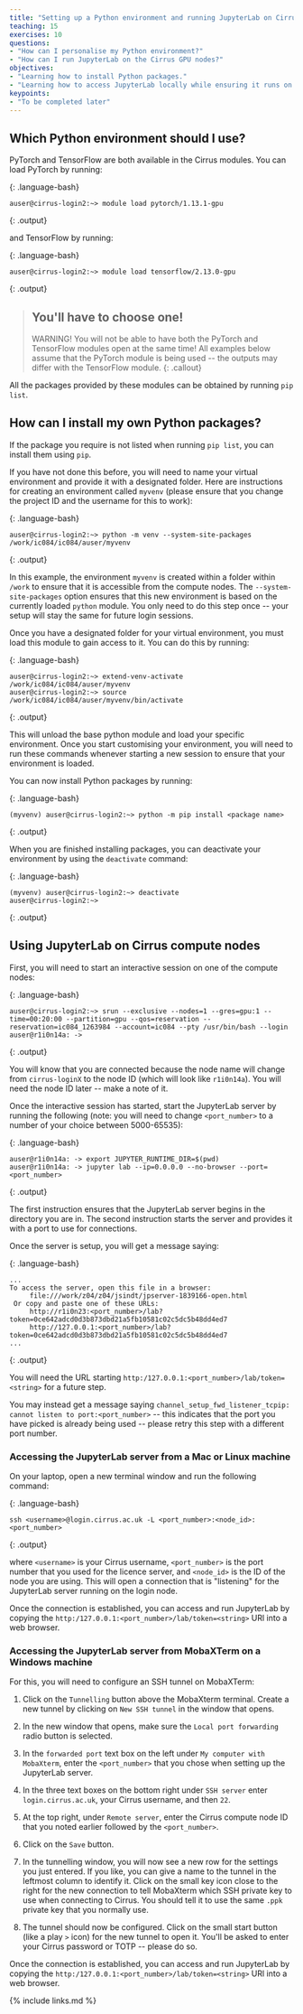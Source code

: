 ```yaml
---
title: "Setting up a Python environment and running JupyterLab on Cirrus compute nodes"
teaching: 15
exercises: 10
questions:
- "How can I personalise my Python environment?"
- "How can I run JupyterLab on the Cirrus GPU nodes?"
objectives:
- "Learning how to install Python packages."
- "Learning how to access JupyterLab locally while ensuring it runs on Cirrus GPU nodes"
keypoints:
- "To be completed later"
---
```


## Which Python environment should I use?

PyTorch and TensorFlow are both available in the Cirrus modules. You can load PyTorch by running:

{: .language-bash}
```
auser@cirrus-login2:~> module load pytorch/1.13.1-gpu
```
{: .output}

and TensorFlow by running:

{: .language-bash}
```
auser@cirrus-login2:~> module load tensorflow/2.13.0-gpu
```
{: .output}

> ## You'll have to choose one!
> WARNING! You will not be able to have both the PyTorch and TensorFlow
> modules open at the same time! All examples below assume that the
> PyTorch module is being used -- the outputs may differ with the
> TensorFlow module.
{: .callout}

All the packages provided by these modules can be obtained by running `pip list`.

## How can I install my own Python packages?

If the package you require is not listed when running `pip list`, you
can install them using `pip`.

If you have not done this before, you will need to name your virtual environment 
and provide it with a designated folder. Here are instructions for creating an
environment called `myvenv` (please ensure that you change the project ID and 
the username for this to work):

{: .language-bash}
```
auser@cirrus-login2:~> python -m venv --system-site-packages /work/ic084/ic084/auser/myvenv
```
{: .output}

In this example, the environment `myvenv` is created within a folder
within `/work` to ensure that it is accessible from the compute
nodes. The `--system-site-packages` option ensures that this new environment 
is based on the currently loaded `python` module. You only need to do this 
step once -- your setup will stay the same for future login sessions.

Once you have a designated folder for your virtual environment, you must load 
this module to gain access to it. You can do this by running:

{: .language-bash}
```
auser@cirrus-login2:~> extend-venv-activate /work/ic084/ic084/auser/myvenv
auser@cirrus-login2:~> source /work/ic084/ic084/auser/myvenv/bin/activate
```
{: .output}

This will unload the base python module and load your specific
environment. Once you start customising your environment, you will
need to run these commands whenever starting a new session to ensure
that your environment is loaded.

You can now install Python packages by running:

{: .language-bash}
```
(myvenv) auser@cirrus-login2:~> python -m pip install <package name>
```
{: .output}

When you are finished installing packages, you can deactivate your
environment by using the `deactivate` command:

{: .language-bash}
```
(myvenv) auser@cirrus-login2:~> deactivate
auser@cirrus-login2:~>
```
{: .output}

## Using JupyterLab on Cirrus compute nodes

First, you will need to start an interactive session on one of the compute nodes:

{: .language-bash}
```
auser@cirrus-login2:~> srun --exclusive --nodes=1 --gres=gpu:1 --time=00:20:00 --partition=gpu --qos=reservation --reservation=ic084_1263984 --account=ic084 --pty /usr/bin/bash --login
auser@r1i0n14a: ->
```
{: .output}

You will know that you are connected because the node name will
change from `cirrus-loginX` to the node ID (which will look like `r1i0n14a`).
You will need the node ID later -- make a note of it.

Once the interactive session has started, start the JupyterLab
server by running the following (note: you will need to change `<port_number>` to a number of your choice between 5000-65535):

{: .language-bash}
```
auser@r1i0n14a: -> export JUPYTER_RUNTIME_DIR=$(pwd)
auser@r1i0n14a: -> jupyter lab --ip=0.0.0.0 --no-browser --port=<port_number>
```
{: .output}

The first instruction ensures that the JupyterLab server begins in
the directory you are in. The second instruction starts the server
and provides it with a port to use for connections.

Once the server is setup, you will get a message saying:

{: .language-bash}
```
...
To access the server, open this file in a browser:
     file:///work/z04/z04/jsindt/jpserver-1839166-open.html
 Or copy and paste one of these URLs:
     http://r1i0n23:<port_number>/lab?token=0ce642adcd0d3b873dbd21a5fb10581c02c5dc5b48dd4ed7
     http://127.0.0.1:<port_number>/lab?token=0ce642adcd0d3b873dbd21a5fb10581c02c5dc5b48dd4ed7
...
```
{: .output}

You will need the URL starting `http:/127.0.0.1:<port_number>/lab/token=<string>` for a future step.

You may instead get a message saying
`channel_setup_fwd_listener_tcpip: cannot listen to port:<port_number>` -- this indicates that the port you have picked
is already being used -- please retry this step with a different
port number.

### Accessing the JupyterLab server from a Mac or Linux machine

On your laptop, open a new terminal window and run the following
command:

{: .language-bash}
```
ssh <username>@login.cirrus.ac.uk -L <port_number>:<node_id>:<port_number>
```
{: .output}

where `<username>` is your Cirrus username, `<port_number>` is the
port number that you used for the licence server, and `<node_id>` is
the ID of the node you are using. This will open a connection that
is "listening" for the JupyterLab server running on the login node.

Once the connection is established, you can access and run
JupyterLab by copying the `http:/127.0.0.1:<port_number>/lab/token=<string>` URl into a web browser.

### Accessing the JupyterLab server from MobaXTerm on a Windows machine

For this, you will need to configure an SSH tunnel on MobaXTerm:

  1. Click on the `Tunnelling` button above the MobaXterm terminal. Create a new tunnel by clicking on `New SSH tunnel` in the window that opens.

  2. In the new window that opens, make sure the `Local port forwarding` radio button is selected.

  3. In the `forwarded port` text box on the left under `My computer with MobaXterm`, enter the `<port_number>` that you chose when setting up the JupyterLab server.

  4. In the three text boxes on the bottom right under `SSH server` enter `login.cirrus.ac.uk`, your Cirrus username, and then `22`.

  5. At the top right, under `Remote server`, enter the Cirrus compute node ID that you noted earlier followed by the `<port_number>`.

  6. Click on the `Save` button.

  7. In the tunnelling window, you will now see a new row for the settings you just entered. If you like, you can give a name to the tunnel in the leftmost column to identify it. Click on the small key icon close to the right for the new connection to tell MobaXterm which SSH private key to use when connecting to Cirrus. You should tell it to use the same `.ppk` private key that you normally use.

  8. The tunnel should now be configured. Click on the small start button (like a play `>` icon) for the new tunnel to open it. You'll be asked to enter your Cirrus password or TOTP -- please do so.

Once the connection is established, you can access and run
JupyterLab by copying the `http:/127.0.0.1:<port_number>/lab/token=<string>` URl into a web browser.

{% include links.md %}


